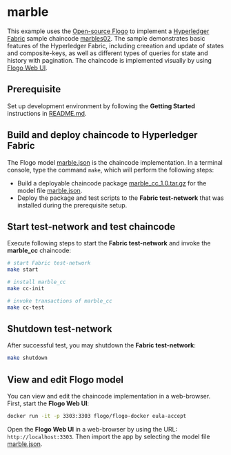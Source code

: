 # marble

This example uses the [Open-source Flogo](http://www.flogo.io/) to implement a [Hyperledger Fabric](https://www.hyperledger.org/projects/fabric) sample chaincode [marbles02](https://github.com/hyperledger/fabric-samples/tree/master/chaincode/marbles02/go). The sample demonstrates basic features of the Hyperledger Fabric, including creeation and update of states and composite-keys, as well as different types of queries for state and history with pagination. The chaincode is implemented visually by using [Flogo Web UI](https://github.com/project-flogo/flogo-web).

## Prerequisite

Set up development environment by following the **Getting Started** instructions in [README.md](../../README.md).

## Build and deploy chaincode to Hyperledger Fabric

The Flogo model [marble.json](./marble.json) is the chaincode implementation. In a terminal console, type the command `make`, which will perform the following steps:

- Build a deployable chaincode package [marble_cc_1.0.tar.gz](./marble_cc_1.0.tar.gz) for the model file [marble.json](marble.json).
- Deploy the package and test scripts to the **Fabric test-network** that was installed during the prerequisite setup.

## Start test-network and test chaincode

Execute following steps to start the **Fabric test-network** and invoke the **marble_cc** chaincode:

```bash
# start Fabric test-network
make start

# install marble_cc
make cc-init

# invoke transactions of marble_cc
make cc-test
```

## Shutdown test-network

After successful test, you may shutdown the **Fabric test-network**:

```bash
make shutdown
```

## View and edit Flogo model

You can view and edit the chaincode implementation in a web-browser. First, start the **Flogo Web UI**:

```bash
docker run -it -p 3303:3303 flogo/flogo-docker eula-accept
```

Open the **Flogo Web UI** in a web-browser by using the URL: `http://localhost:3303`. Then import the app by selecting the model file [marble.json](./marble.json).

